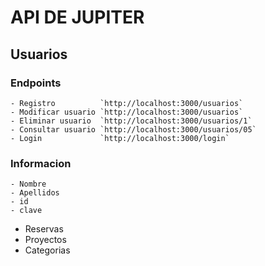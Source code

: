 # API DE JUPITER

## Usuarios
### Endpoints
    - Registro          `http://localhost:3000/usuarios`
    - Modificar usuario `http://localhost:3000/usuarios`
    - Eliminar usuario  `http://localhost:3000/usuarios/1`
    - Consultar usuario `http://localhost:3000/usuarios/05`
    - Login             `http://localhost:3000/login`
### Informacion
    - Nombre
    - Apellidos
    - id
    - clave

- Reservas
- Proyectos
- Categorias
